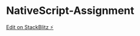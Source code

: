 # NativeScript-Assignment

[Edit on StackBlitz ⚡️](https://stackblitz.com/edit/nativescript-stackblitz-templates-zjkurb)